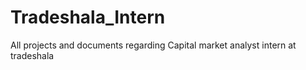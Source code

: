 # Tradeshala_Intern
All projects and documents regarding Capital market analyst intern at tradeshala
